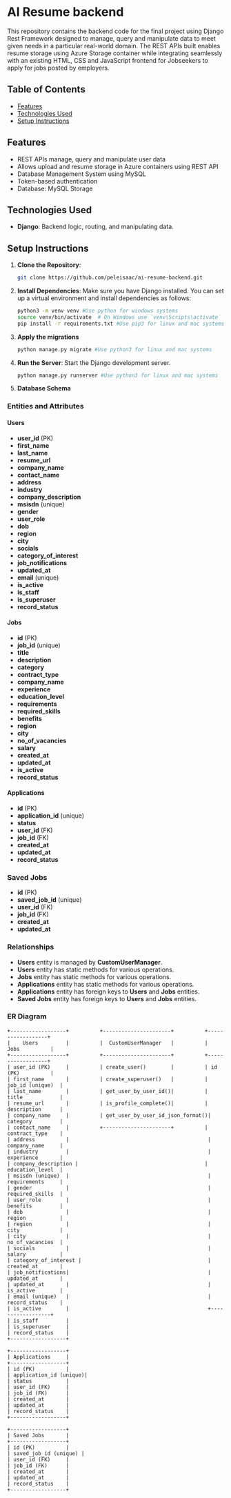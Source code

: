 # AI Resume backend
This repository contains the backend code for the final project using Django Rest Framework designed to manage, query and manipulate data to meet given needs in a particular real-world domain. The REST APIs built enables resume storage using Azure Storage container while integrating seamlessly with an existing HTML, CSS and JavaScript frontend for Jobseekers to apply for jobs posted by employers.

## Table of Contents

- [Features](#features)
- [Technologies Used](#technologies-used)
- [Setup Instructions](#setup-instructions)

## Features 
- REST APIs manage, query and manipulate user data
- Allows upload and resume storage in Azure containers using REST API
- Database Management System using MySQL
- Token-based authentication
- Database: MySQL Storage


## Technologies Used

- **Django**: Backend logic, routing, and manipulating data.

## Setup Instructions

1. **Clone the Repository**:
   ```bash
   git clone https://github.com/peleisaac/ai-resume-backend.git
   ```

2. **Install Dependencies**:
   Make sure you have Django installed. You can set up a virtual environment and install dependencies as follows:
   ```bash
   python3 -m venv venv #Use python for windows systems
   source venv/bin/activate  # On Windows use `venv\Scripts\activate`
   pip install -r requirements.txt #Use pip3 for linux and mac systems
   ```

3. **Apply the migrations**
   ```bash
   python manage.py migrate #Use python3 for linux and mac systems
   ```

4. **Run the Server**:
   Start the Django development server.
   ```bash
   python manage.py runserver #Use python3 for linux and mac systems
   ```

5. **Database Schema**
### Entities and Attributes

#### Users
- **user_id** (PK)
- **first_name**
- **last_name**
- **resume_url**
- **company_name**
- **contact_name**
- **address**
- **industry**
- **company_description**
- **msisdn** (unique)
- **gender**
- **user_role**
- **dob**
- **region**
- **city**
- **socials**
- **category_of_interest**
- **job_notifications**
- **updated_at**
- **email** (unique)
- **is_active**
- **is_staff**
- **is_superuser**
- **record_status**

#### Jobs
- **id** (PK)
- **job_id** (unique)
- **title**
- **description**
- **category**
- **contract_type**
- **company_name**
- **experience**
- **education_level**
- **requirements**
- **required_skills**
- **benefits**
- **region**
- **city**
- **no_of_vacancies**
- **salary**
- **created_at**
- **updated_at**
- **is_active**
- **record_status**

#### Applications
- **id** (PK)
- **application_id** (unique)
- **status**
- **user_id** (FK)
- **job_id** (FK)
- **created_at**
- **updated_at**
- **record_status**

### Saved Jobs
- **id** (PK)
- **saved_job_id** (unique)
- **user_id** (FK)
- **job_id** (FK)
- **created_at**
- **updated_at**

### Relationships

- **Users** entity is managed by **CustomUserManager**.
- **Users** entity has static methods for various operations.
- **Jobs** entity has static methods for various operations.
- **Applications** entity has static methods for various operations.
- **Applications** entity has foreign keys to **Users** and **Jobs** entities.
- **Saved Jobs** entity has foreign keys to **Users** and **Jobs** entities.

### ER Diagram

```plaintext
+------------------+          +----------------------+          +------------------+
|    Users         |          |  CustomUserManager   |          |    Jobs          |
+------------------+          +----------------------+          +------------------+
| user_id (PK)     |          | create_user()        |          | id (PK)          |
| first_name       |          | create_superuser()   |          | job_id (unique)  |
| last_name        |          | get_user_by_user_id()|          | title            |
| resume_url       |          | is_profile_complete()|          | description      |
| company_name     |          | get_user_by_user_id_json_format()| category         |
| contact_name     |          +----------------------+          | contract_type    |
| address          |                                             | company_name     |
| industry         |                                             | experience       |
| company_description |                                         | education_level  |
| msisdn (unique)  |                                             | requirements     |
| gender           |                                             | required_skills  |
| user_role        |                                             | benefits         |
| dob              |                                             | region           |
| region           |                                             | city             |
| city             |                                             | no_of_vacancies  |
| socials          |                                             | salary           |
| category_of_interest |                                         | created_at       |
| job_notifications|                                             | updated_at       |
| updated_at       |                                             | is_active        |
| email (unique)   |                                             | record_status    |
| is_active        |                                             +------------------+
| is_staff         |
| is_superuser     |
| record_status    |
+------------------+

+------------------+                   
| Applications     |
+------------------+
| id (PK)          |
| application_id (unique)|
| status           |
| user_id (FK)     |
| job_id (FK)      |
| created_at       |
| updated_at       |
| record_status    |
+------------------+

+------------------+
| Saved Jobs       |
+------------------+
| id (PK)          |
| saved_job_id (unique) |
| user_id (FK)     |
| job_id (FK)      |
| created_at       |
| updated_at       |
| record_status    |
+------------------+
```
